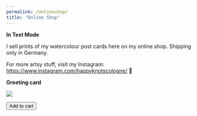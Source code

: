 ```yaml
---
permalink: /onlineshop/
title: "Online Shop"
---
```

**In Test Mode**

I sell prints of my watercolour post cards here on my online shop. Shipping only in Germany.

For more artsy stuff, visit my Instagram: <https://www.instagram.com/happyknotscologne/> :sparkling_heart:

**Greeting card**

<img src="{{site.baseurl | prepend: site.url}}/assets/images/starry-night.png"/>

<button class="snipcart-add-item"
  data-item-id="starry-night"
  data-item-quantity="1"
  data-item-price="15.00"
  data-item-description="High-quality replica of The Starry Night by the Dutch post-impressionist painter Vincent van Gogh."
  data-item-image="{{site.baseurl | prepend: site.url}}/assets/images/starry-night.png"
  data-item-name="The Starry Night">
  Add to cart
</button>

<script>
  window.SnipcartSettings = {
    publicApiKey: "ODA3M2VlMDEtNTQyNS00ZmM1LWFjMzgtNzFlZThhMjdkNjc1NjM4NDk3NjAwNDUxMTk1MzM0",
    loadStrategy: "on-user-interaction",
  };

  (function(){var c,d;(d=(c=window.SnipcartSettings).version)!=null||(c.version="3.0");var s,S;(S=(s=window.SnipcartSettings).timeoutDuration)!=null||(s.timeoutDuration=2750);var l,p;(p=(l=window.SnipcartSettings).domain)!=null||(l.domain="cdn.snipcart.com");var w,u;(u=(w=window.SnipcartSettings).protocol)!=null||(w.protocol="https");var m,g;(g=(m=window.SnipcartSettings).loadCSS)!=null||(m.loadCSS=!0);var y=window.SnipcartSettings.version.includes("v3.0.0-ci")||window.SnipcartSettings.version!="3.0"&&window.SnipcartSettings.version.localeCompare("3.4.0",void 0,{numeric:!0,sensitivity:"base"})===-1,f=["focus","mouseover","touchmove","scroll","keydown"];window.LoadSnipcart=o;document.readyState==="loading"?document.addEventListener("DOMContentLoaded",r):r();function r(){window.SnipcartSettings.loadStrategy?window.SnipcartSettings.loadStrategy==="on-user-interaction"&&(f.forEach(function(t){return document.addEventListener(t,o)}),setTimeout(o,window.SnipcartSettings.timeoutDuration)):o()}var a=!1;function o(){if(a)return;a=!0;let t=document.getElementsByTagName("head")[0],n=document.querySelector("#snipcart"),i=document.querySelector('src[src^="'.concat(window.SnipcartSettings.protocol,"://").concat(window.SnipcartSettings.domain,'"][src$="snipcart.js"]')),e=document.querySelector('link[href^="'.concat(window.SnipcartSettings.protocol,"://").concat(window.SnipcartSettings.domain,'"][href$="snipcart.css"]'));n||(n=document.createElement("div"),n.id="snipcart",n.setAttribute("hidden","true"),document.body.appendChild(n)),h(n),i||(i=document.createElement("script"),i.src="".concat(window.SnipcartSettings.protocol,"://").concat(window.SnipcartSettings.domain,"/themes/v").concat(window.SnipcartSettings.version,"/default/snipcart.js"),i.async=!0,t.appendChild(i)),!e&&window.SnipcartSettings.loadCSS&&(e=document.createElement("link"),e.rel="stylesheet",e.type="text/css",e.href="".concat(window.SnipcartSettings.protocol,"://").concat(window.SnipcartSettings.domain,"/themes/v").concat(window.SnipcartSettings.version,"/default/snipcart.css"),t.prepend(e)),f.forEach(function(v){return document.removeEventListener(v,o)})}function h(t){!y||(t.dataset.apiKey=window.SnipcartSettings.publicApiKey,window.SnipcartSettings.addProductBehavior&&(t.dataset.configAddProductBehavior=window.SnipcartSettings.addProductBehavior),window.SnipcartSettings.modalStyle&&(t.dataset.configModalStyle=window.SnipcartSettings.modalStyle),window.SnipcartSettings.currency&&(t.dataset.currency=window.SnipcartSettings.currency),window.SnipcartSettings.templatesUrl&&(t.dataset.templatesUrl=window.SnipcartSettings.templatesUrl))}})();
</script>